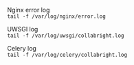 Nginx error log  
`tail -f /var/log/nginx/error.log`  

UWSGI log  
`tail -f /var/log/uwsgi/collabright.log`  

Celery log  
`tail -f /var/log/celery/collabright.log`  
